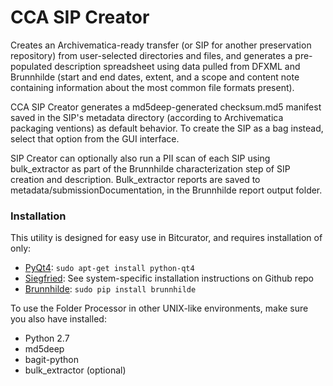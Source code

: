 # CCA SIP Creator

Creates an Archivematica-ready transfer (or SIP for another preservation repository) from user-selected directories and files, and generates a pre-populated description spreadsheet using data pulled from DFXML and Brunnhilde (start and end dates, extent, and a scope and content note containing information about the most common file formats present).  

CCA SIP Creator generates a md5deep-generated checksum.md5 manifest saved in the SIP's metadata directory (according to Archivematica packaging ventions) as default behavior. To create the SIP as a bag instead, select that option from the GUI interface.  

SIP Creator can optionally also run a PII scan of each SIP using bulk_extractor as part of the Brunnhilde characterization step of SIP creation and description. Bulk_extractor reports are saved to metadata/submissionDocumentation, in the Brunnhilde report output folder.  

### Installation  

This utility is designed for easy use in Bitcurator, and requires installation of only:  
* [PyQt4](https://www.riverbankcomputing.com/software/pyqt/download): `sudo apt-get install python-qt4`  
* [Siegfried](https://github.com/richardlehane/siegfried/): See system-specific installation instructions on Github repo  
* [Brunnhilde](https://github.com/timothyryanwalsh/brunnhilde): `sudo pip install brunnhilde`  

To use the Folder Processor in other UNIX-like environments, make sure you also have installed:  
* Python 2.7  
* md5deep  
* bagit-python
* bulk_extractor (optional)
